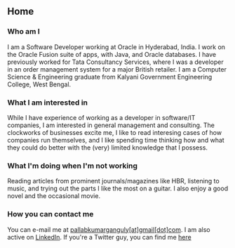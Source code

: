 ## Home

### Who am I

I am a Software Developer working at Oracle in Hyderabad, India. I work on the Oracle Fusion suite of apps, with Java, and Oracle databases. I have previously worked for Tata Consultancy Services, where I was a developer in an order management system for a major British retailer.
I am a Computer Science & Engineering graduate from Kalyani Government Engineering College, West Bengal.

### What I am interested in

While I have experience of working as a developer in software/IT companies, I am interested in general management and consulting. The clockworks of businesses excite me, I like to read interesing cases of how companies run themselves, and I like spending time thinking how and what they could do better with the (very) limited knowledge that I possess.

### What I'm doing when I'm not working

Reading articles from prominent journals/magazines like HBR, listening to music, and trying out the parts I like the most on a guitar. I also enjoy a good novel and the occasional movie.

### How you can contact me

You can e-mail me at [pallabkumarganguly[at]gmail[dot]com](mailto:pallabkumarganguly@gmail.com). I am also active on [LinkedIn](https://www.linkedin.com/in/pallab-kumar-ganguly/). If you're a Twitter guy, you can find me [here](https://twitter.com/pallabkganguly)
